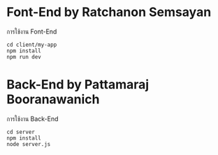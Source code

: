 # Font-End by Ratchanon Semsayan
การใช้งาน Font-End
```
cd client/my-app
npm install
npm run dev
```
# Back-End by Pattamaraj Booranawanich 
การใช้งาน Back-End
```
cd server
npm install
node server.js
```